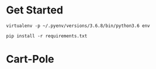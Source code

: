 # Get Started

```
virtualenv -p ~/.pyenv/versions/3.6.8/bin/python3.6 env
```

```
pip install -r requirements.txt
```

# Cart-Pole

